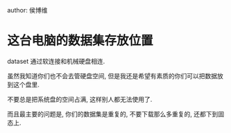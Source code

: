 author: 侯博维

# 这台电脑的数据集存放位置
dataset 通过软连接和机械硬盘相连.

虽然我知道你们也不会去管硬盘空间, 但是我还是希望有素质的你们可以把数据放到这个盘里.

不要总是把系统盘的空间占满, 这样别人都无法使用了.

而且最主要的问题是, 你们的数据集是重复的, 不要下载那么多重复的, 还都下到固态上.

